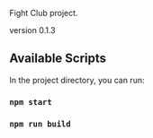    <!--
   █████▒ ██▓  ▄████  ██░ ██ ▄▄▄█████▓    ▄████▄   ██▓     █    ██  ▄▄▄▄   
 ▓██   ▒ ▓██▒ ██▒ ▀█▒▓██░ ██▒▓  ██▒ ▓▒   ▒██▀ ▀█  ▓██▒     ██  ▓██▒▓█████▄ 
 ▒████ ░ ▒██▒▒██░▄▄▄░▒██▀▀██░▒ ▓██░ ▒░   ▒▓█    ▄ ▒██░    ▓██  ▒██░▒██▒ ▄██
 ░▓█▒  ░ ░██░░▓█  ██▓░▓█ ░██ ░ ▓██▓ ░    ▒▓▓▄ ▄██▒▒██░    ▓▓█  ░██░▒██░█▀  
 ░▒█░    ░██░░▒▓███▀▒░▓█▒░██▓  ▒██▒ ░    ▒ ▓███▀ ░░██████▒▒▒█████▓ ░▓█  ▀█▓
  ▒ ░    ░▓   ░▒   ▒  ▒ ░░▒░▒  ▒ ░░      ░ ░▒ ▒  ░░ ▒░▓  ░░▒▓▒ ▒ ▒ ░▒▓███▀▒
  ░       ▒ ░  ░   ░  ▒ ░▒░ ░    ░         ░  ▒   ░ ░ ▒  ░░░▒░ ░ ░ ▒░▒   ░ 
  ░ ░     ▒ ░░ ░   ░  ░  ░░ ░  ░         ░          ░ ░    ░░░ ░ ░  ░    ░ 
          ░        ░  ░  ░  ░            ░ ░          ░  ░   ░      ░      
                                         ░                               ░  
                                         -->

Fight Club project.

version 0.1.3

## Available Scripts

In the project directory, you can run:

### `npm start`

### `npm run build`
